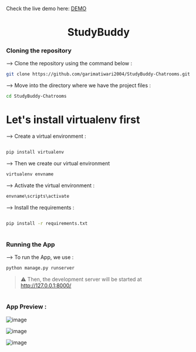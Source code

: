 Check the live demo here: <a href="www.garimatiwari2004.pythonanywhere.com">DEMO</a>

<div align="center">

# StudyBuddy
</div>

### Cloning the repository

--> Clone the repository using the command below :
```bash
git clone https://github.com/garimatiwari2004/StudyBuddy-Chatrooms.git

```

--> Move into the directory where we have the project files : 
```bash
cd StudyBuddy-Chatrooms

```
# Let's install virtualenv first
--> Create a virtual environment :
```bash

pip install virtualenv
```

--> Then we create our virtual environment
```bash
virtualenv envname
```



--> Activate the virtual environment :
```bash
envname\scripts\activate

```

--> Install the requirements :
```bash

pip install -r requirements.txt

```

#

### Running the App

--> To run the App, we use :
```bash
python manage.py runserver

```

> ⚠ Then, the development server will be started at http://127.0.0.1:8000/

#

### App Preview :

![image](https://github.com/user-attachments/assets/b617b99a-9644-4317-bbdf-ed11f584187f)

![image](https://github.com/user-attachments/assets/6712351c-eff7-4dad-a3fa-8e92a49e1293)


![image](https://github.com/user-attachments/assets/37e3ffba-f53a-44a4-8bc2-21c5c1b50c07)







